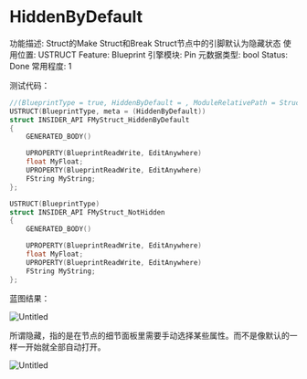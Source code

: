 # HiddenByDefault

功能描述: Struct的Make Struct和Break Struct节点中的引脚默认为隐藏状态
使用位置: USTRUCT
Feature: Blueprint
引擎模块: Pin
元数据类型: bool
Status: Done
常用程度: 1

测试代码：

```cpp
//(BlueprintType = true, HiddenByDefault = , ModuleRelativePath = Struct/MyStruct_HiddenByDefault.h)
USTRUCT(BlueprintType, meta = (HiddenByDefault))
struct INSIDER_API FMyStruct_HiddenByDefault
{
	GENERATED_BODY()

	UPROPERTY(BlueprintReadWrite, EditAnywhere)
	float MyFloat;
	UPROPERTY(BlueprintReadWrite, EditAnywhere)
	FString MyString;
};

USTRUCT(BlueprintType)
struct INSIDER_API FMyStruct_NotHidden
{
	GENERATED_BODY()

	UPROPERTY(BlueprintReadWrite, EditAnywhere)
	float MyFloat;
	UPROPERTY(BlueprintReadWrite, EditAnywhere)
	FString MyString;
};
```

蓝图结果：

![Untitled](HiddenByDefault/Untitled.png)

所谓隐藏，指的是在节点的细节面板里需要手动选择某些属性。而不是像默认的一样一开始就全部自动打开。

![Untitled](HiddenByDefault/Untitled%201.png)